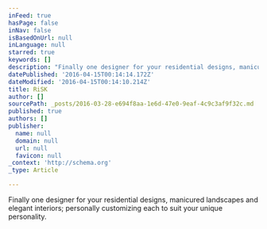 ```yaml
---
inFeed: true
hasPage: false
inNav: false
isBasedOnUrl: null
inLanguage: null
starred: true
keywords: []
description: "Finally one designer for your residential designs, manicured landscapes and elegant interiors; personally customizing each to\_suit your unique personality."
datePublished: '2016-04-15T00:14:14.172Z'
dateModified: '2016-04-15T00:14:10.214Z'
title: RiSK
author: []
sourcePath: _posts/2016-03-28-e694f8aa-1e6d-47e0-9eaf-4c9c3af9f32c.md
published: true
authors: []
publisher:
  name: null
  domain: null
  url: null
  favicon: null
_context: 'http://schema.org'
_type: Article

---
```

Finally one designer for your residential designs, manicured landscapes and elegant interiors; personally customizing each to suit your unique personality.